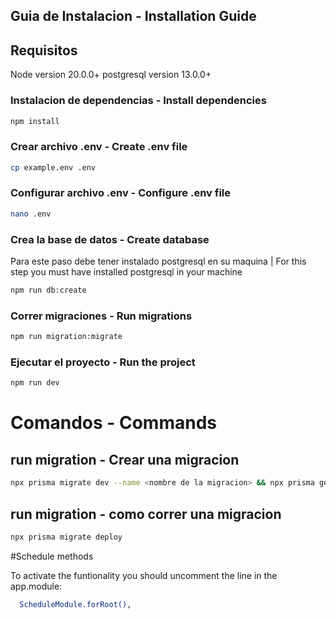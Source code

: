 ## Guia de Instalacion - Installation Guide
## Requisitos
Node version 20.0.0+
postgresql version 13.0.0+

### Instalacion de dependencias - Install dependencies
```bash
npm install
```

### Crear archivo .env - Create .env file
```bash
cp example.env .env
```

### Configurar archivo .env - Configure .env file
```bash
nano .env
```

### Crea la base de datos - Create database
Para este paso debe tener instalado postgresql en su maquina | For this step you must have installed postgresql in your machine
```bash
npm run db:create
```
### Correr migraciones - Run migrations
```bash
npm run migration:migrate
```

### Ejecutar el proyecto - Run the project
```bash
npm run dev
```
# Comandos - Commands

## run migration - Crear una migracion
```bash
npx prisma migrate dev --name <nombre de la migracion> && npx prisma generate
```

## run migration - como correr una migracion
```bash
npx prisma migrate deploy
```


#Schedule methods

To activate the funtionality you should uncomment the line in the app.module:
```bash
  ScheduleModule.forRoot(),
```